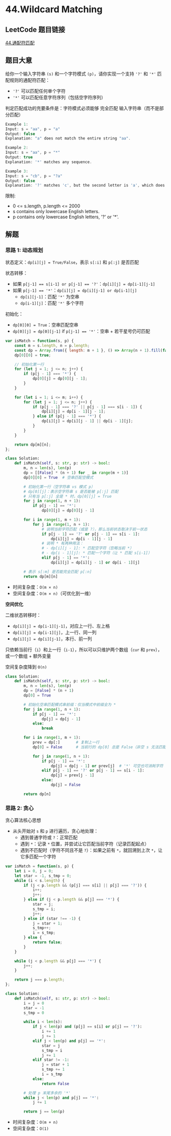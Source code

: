 # 44.Wildcard Matching

## LeetCode 题目链接

[44.通配符匹配](https://leetcode.cn/problems/wildcard-matching/)

## 题目大意

给你一个输入字符串 `(s)` 和一个字符模式 `(p)`，请你实现一个支持 `'?'` 和 `'*'` 匹配规则的通配符匹配：
- `'?'` 可以匹配任何单个字符
- `'*'` 可以匹配任意字符序列（包括空字符序列）
  
判定匹配成功的充要条件是：字符模式必须能够 完全匹配 输入字符串（而不是部分匹配）

```js
Example 1:
Input: s = "aa", p = "a"
Output: false
Explanation: "a" does not match the entire string "aa".

Example 2:
Input: s = "aa", p = "*"
Output: true
Explanation: '*' matches any sequence.

Example 3:
Input: s = "cb", p = "?a"
Output: false
Explanation: '?' matches 'c', but the second letter is 'a', which does not match 'b'.
```

限制:
- 0 <= s.length, p.length <= 2000
- s contains only lowercase English letters.
- p contains only lowercase English letters, '?' or '*'.

## 解题

### 思路 1: 动态规划

状态定义：`dp[i][j] = True/False`，表示 `s[:i]` 和 `p[:j]` 是否匹配

状态转移：
- 如果 `p[j-1] == s[i-1] or p[j-1] == '?'`：`dp[i][j] = dp[i-1][j-1]`
- 如果 `p[j-1] == '*'`：`dp[i][j] = dp[i][j-1] or dp[i-1][j]`
  - `dp[i][j-1]`：匹配 `'*'` 为空串
  - `dp[i-1][j]`：匹配 `'*'` 多个字符

初始化：
- `dp[0][0] = True`：空串匹配空串
- `dp[0][j] = dp[0][j-1]` if `p[j-1] == '*'`：空串 + 若干星号仍可匹配

```js
var isMatch = function(s, p) {
    const m = s.length, n = p.length;
    const dp = Array.from({ length: m + 1 }, () => Array(n + 1).fill(false));
    dp[0][0] = true;

    // 初始化第一行
    for (let j = 1; j <= n; j++) {
        if (p[j - 1] === '*') {
            dp[0][j] = dp[0][j - 1];
        }
    }

    for (let i = 1; i <= m; i++) {
        for (let j = 1; j <= n; j++) {
            if (p[j - 1] === '?' || p[j - 1] === s[i - 1]) {
                dp[i][j] = dp[i - 1][j - 1];
            } else if (p[j - 1] === '*') {
                dp[i][j] = dp[i][j - 1] || dp[i - 1][j];
            }
        }
    }

    return dp[m][n];
};
```
```python
class Solution:
    def isMatch(self, s: str, p: str) -> bool:
        m, n = len(s), len(p)
        dp = [[False] * (n + 1) for _ in range(m + 1)]
        dp[0][0] = True  # 空串匹配空模式

        # 初始化第一行（空字符串 vs 模式 p）
        # dp[0][j]：表示空字符串 s 是否能被 p[:j] 匹配
        # 只有当 p[:j] 全是 * 时，dp[0][j] = True
        for j in range(1, n + 1):
            if p[j - 1] == '*':
                dp[0][j] = dp[0][j - 1]

        for i in range(1, m + 1):
            for j in range(1, n + 1):
                # 说明当前字符匹配（或是 ?），那么当前状态取决于前一状态
                if p[j - 1] == '?' or p[j - 1] == s[i - 1]:
                    dp[i][j] = dp[i - 1][j - 1]
                # 说明 * 有两种用法：
                # - dp[i][j - 1]: * 匹配空字符（忽略当前 *）
                # - dp[i - 1][j]: * 匹配一个字符（让 * 匹配 s[i-1]）
                elif p[j - 1] == '*':
                    dp[i][j] = dp[i][j - 1] or dp[i - 1][j]

        # 表示 s[:m] 是否能完全匹配 p[:n]
        return dp[m][n]
```

- 时间复杂度：`O(m × n)`
- 空间复杂度：`O(m × n)`（可优化到一维）

**空间优化**

二维状态转移时：
- `dp[i][j] = dp[i-1][j-1]`，对应上一行、左上格
- `dp[i][j] = dp[i-1][j]`，上一行、同一列
- `dp[i][j] = dp[i][j-1]`，本行、前一列
  
只依赖当前行（`i`）和上一行（`i-1`），所以可以只维护两个数组（`cur` 和 `prev`），或一个数组 + 额外变量

空间复杂度降到 `O(n)`

```python 
class Solution:
    def isMatch(self, s: str, p: str) -> bool:
        m, n = len(s), len(p)
        dp = [False] * (n + 1)
        dp[0] = True

        # 初始化空串匹配模式串前缀：仅当模式中前缀全为 *
        for j in range(1, n + 1):
            if p[j - 1] == '*':
                dp[j] = dp[j - 1]
            else:
                break

        for i in range(1, m + 1):
            prev = dp[:]       # 复制上一行
            dp[0] = False      # 当前行的 dp[0] 总是 False（非空 s 无法匹配空 p）

            for j in range(1, n + 1):
                if p[j - 1] == '*':
                    dp[j] = dp[j - 1] or prev[j]  # '*' 可空也可消耗字符
                elif p[j - 1] == '?' or p[j - 1] == s[i - 1]:
                    dp[j] = prev[j - 1]
                else:
                    dp[j] = False

        return dp[n]
```

### 思路 2: 贪心

贪心算法核心思想
- 从头开始对 `s` 和 `p` 进行遍历，贪心地处理：
  - 遇到普通字符或 `?`：正常匹配
  - 遇到 `*`：记录 `*` 位置，并尝试让它匹配当前字符（记录匹配起点）
  - 遇到不匹配时（字符不同且不是 `?`）：如果之前有 `*`，就回溯到上次 `*`，让它多匹配一个字符

```js
var isMatch = function(s, p) {
    let i = 0, j = 0;
    let star = -1, s_tmp = 0;
    while (i < s.length) {
        if (j < p.length && (p[j] === s[i] || p[j] === '?')) {
            i++;
            j++;
        } else if (j < p.length && p[j] === '*') {
            star = j;
            s_tmp = i;
            j++;
        } else if (star !== -1) {
            j = star + 1;
            s_tmp++;
            i = s_tmp;
        } else {
            return false;
        }
    }

    while (j < p.length && p[j] === '*') {
        j++;
    }

    return j === p.length;
};
```
```python
class Solution:
    def isMatch(self, s: str, p: str) -> bool:
        i = j = 0
        star = -1
        s_tmp = 0

        while i < len(s):
            if j < len(p) and (p[j] == s[i] or p[j] == '?'):
                i += 1
                j += 1
            elif j < len(p) and p[j] == '*':
                star = j
                s_tmp = i
                j += 1
            elif star != -1:
                j = star + 1
                s_tmp += 1
                i = s_tmp
            else:
                return False

        # 处理 p 末尾多余的 '*'
        while j < len(p) and p[j] == '*':
            j += 1

        return j == len(p)
```

- 时间复杂度：`O(m + n)`
- 空间复杂度：`O(1)`